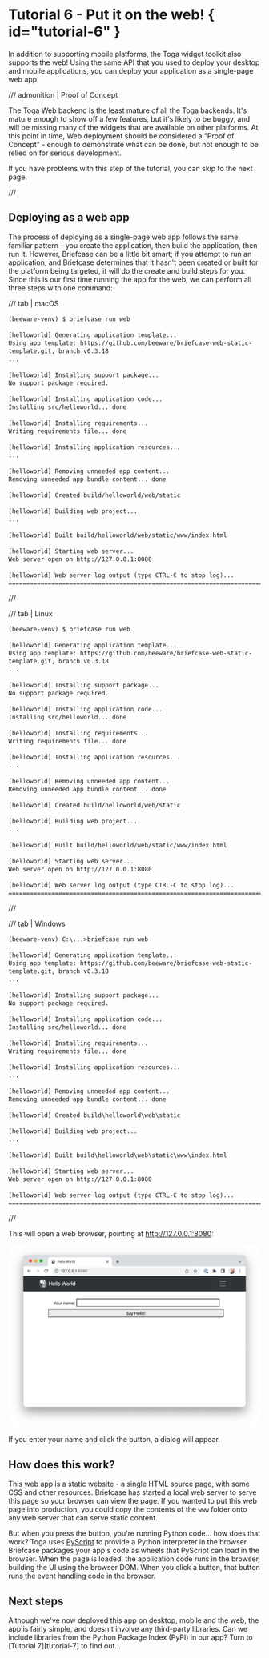 # Tutorial 6 - Put it on the web! { id="tutorial-6" }

In addition to supporting mobile platforms, the Toga widget toolkit also
supports the web! Using the same API that you used to deploy your
desktop and mobile applications, you can deploy your application as a
single-page web app.

/// admonition | Proof of Concept

The Toga Web backend is the least mature of all the Toga backends. It's
mature enough to show off a few features, but it's likely to be buggy,
and will be missing many of the widgets that are available on other
platforms. At this point in time, Web deployment should be considered a
"Proof of Concept" - enough to demonstrate what can be done, but not
enough to be relied on for serious development.

If you have problems with this step of the tutorial, you can skip to the
next page.

///

## Deploying as a web app

The process of deploying as a single-page web app follows the same
familiar pattern - you create the application, then build the
application, then run it. However, Briefcase can be a little bit smart;
if you attempt to run an application, and Briefcase determines that it
hasn't been created or built for the platform being targeted, it will do
the create and build steps for you. Since this is our first time running
the app for the web, we can perform all three steps with one command:

/// tab | macOS

```console
(beeware-venv) $ briefcase run web

[helloworld] Generating application template...
Using app template: https://github.com/beeware/briefcase-web-static-template.git, branch v0.3.18
...

[helloworld] Installing support package...
No support package required.

[helloworld] Installing application code...
Installing src/helloworld... done

[helloworld] Installing requirements...
Writing requirements file... done

[helloworld] Installing application resources...
...

[helloworld] Removing unneeded app content...
Removing unneeded app bundle content... done

[helloworld] Created build/helloworld/web/static

[helloworld] Building web project...
...

[helloworld] Built build/helloworld/web/static/www/index.html

[helloworld] Starting web server...
Web server open on http://127.0.0.1:8080

[helloworld] Web server log output (type CTRL-C to stop log)...
===========================================================================
```

///

/// tab | Linux

```console
(beeware-venv) $ briefcase run web

[helloworld] Generating application template...
Using app template: https://github.com/beeware/briefcase-web-static-template.git, branch v0.3.18
...

[helloworld] Installing support package...
No support package required.

[helloworld] Installing application code...
Installing src/helloworld... done

[helloworld] Installing requirements...
Writing requirements file... done

[helloworld] Installing application resources...
...

[helloworld] Removing unneeded app content...
Removing unneeded app bundle content... done

[helloworld] Created build/helloworld/web/static

[helloworld] Building web project...
...

[helloworld] Built build/helloworld/web/static/www/index.html

[helloworld] Starting web server...
Web server open on http://127.0.0.1:8080

[helloworld] Web server log output (type CTRL-C to stop log)...
===========================================================================
```

///

/// tab | Windows

```doscon
(beeware-venv) C:\...>briefcase run web

[helloworld] Generating application template...
Using app template: https://github.com/beeware/briefcase-web-static-template.git, branch v0.3.18
...

[helloworld] Installing support package...
No support package required.

[helloworld] Installing application code...
Installing src/helloworld... done

[helloworld] Installing requirements...
Writing requirements file... done

[helloworld] Installing application resources...
...

[helloworld] Removing unneeded app content...
Removing unneeded app bundle content... done

[helloworld] Created build\helloworld\web\static

[helloworld] Building web project...
...

[helloworld] Built build\helloworld\web\static\www\index.html

[helloworld] Starting web server...
Web server open on http://127.0.0.1:8080

[helloworld] Web server log output (type CTRL-C to stop log)...
===========================================================================
```

///

This will open a web browser, pointing at <http://127.0.0.1:8080>:

![Hello World Tutorial 6 dialog, in a browser](../tutorial/images/tutorial-6.png)

If you enter your name and click the button, a dialog will appear.

## How does this work?

This web app is a static website - a single HTML source page, with some
CSS and other resources. Briefcase has started a local web server to
serve this page so your browser can view the page. If you wanted to put
this web page into production, you could copy the contents of the `www`
folder onto any web server that can serve static content.

But when you press the button, you're running Python code... how does
that work? Toga uses [PyScript](https://pyscript.net) to provide a
Python interpreter in the browser. Briefcase packages your app's code as
wheels that PyScript can load in the browser. When the page is loaded,
the application code runs in the browser, building the UI using the
browser DOM. When you click a button, that button runs the event
handling code in the browser.

## Next steps

Although we've now deployed this app on desktop, mobile and the web, the
app is fairly simple, and doesn't involve any third-party libraries. Can
we include libraries from the Python Package Index (PyPI) in our app?
Turn to [Tutorial 7][tutorial-7] to find out...
